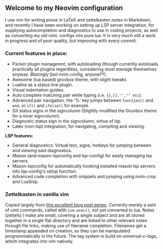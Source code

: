 ## Welcome to my Neovim configuration 

I use vim for writing prose in LaTeX and zettelkasten notes in Markdown, and recently
I have been working on setting up LSP server integration, for supplying autocompletion and
diagnostics to use in coding projects, as well as converting my old vimL configs into pure
lua. It is very much still a work in progress and of poor quality, but improving with
every commit. 

### Current features in place: 

- Packer plugin managemnt, with autoloading (though currently autoloads
  practically all plugins regardless, considering most manage themselves anyway.
   _Blazingly fast_ nvim config, anyone??).
- Awesome (lua based) gruvbox theme, with slight tweaks
- Lualine as a status line plugin. 
- Visual indentation guides.
- Auto complete matching pair while typing (i.e. `{},[],'',"" etc`).
- Advanced pair navigation, the '%' key jumps between `function()` and `end`,
  or `if()` and `ifelse()` for example. 
- Git status signs in the signcolumn (Slightly modified the Gruvbox theme for
  a nicer signcolumn).
- Diagnostic status sign in the signcolumn, virtue of lsp.
- Latex (non-lsp) integration, for navigating, compiling and viewing.

**LSP features:**
- General diagnostics: Virtual text, signs, hotkeys for jumping between and
  viewing said diagnostics.   
- Mason (and mason-lspconfig and lsp-config) for easily managing lsp servers. 
- Mason-lspconfig for automatically hooking installed mason lsp servers into
  lsp-config's setup function. 
- Advanced code completion with snippets and jumping using nvim-cmp and LuaSnip.

### Zettelkasten in vanilla vim

Copied largely from [this excellent blog post
series](https://www.edwinwenink.xyz/posts/42-vim_notetaking/). Currently merely
a said of viml commands, called with `vim.exec()`, not yet converted to lua.
Notes (zettels) I make are small, covering a single subject and are all stored
together in a single flat directory and are linked to other relevant notes
through file links, making use of filename completion. Filenames get
a timestamp appended on creation, so they can be manipulated programmatically
in the future. The tag system is build on universal-c-tags, which integrates
into vim natively. 

